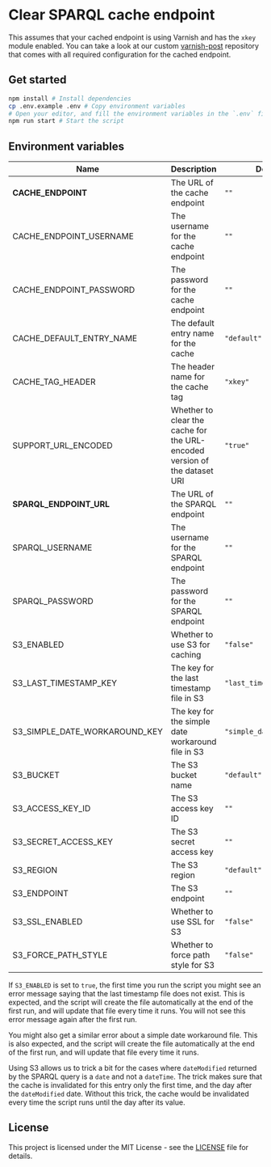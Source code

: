 # Clear SPARQL cache endpoint

This assumes that your cached endpoint is using Varnish and has the `xkey` module enabled.
You can take a look at our custom [varnish-post](https://github.com/zazuko/varnish-post) repository that comes with all required configuration for the cached endpoint.

## Get started

```sh
npm install # Install dependencies
cp .env.example .env # Copy environment variables
# Open your editor, and fill the environment variables in the `.env` file
npm run start # Start the script
```

## Environment variables

| Name                          | Description                                                               | Default Value                  |
| ----------------------------- | ------------------------------------------------------------------------- | ------------------------------ |
| **CACHE_ENDPOINT**            | The URL of the cache endpoint                                             | `""`                           |
| CACHE_ENDPOINT_USERNAME       | The username for the cache endpoint                                       | `""`                           |
| CACHE_ENDPOINT_PASSWORD       | The password for the cache endpoint                                       | `""`                           |
| CACHE_DEFAULT_ENTRY_NAME      | The default entry name for the cache                                      | `"default"`                    |
| CACHE_TAG_HEADER              | The header name for the cache tag                                         | `"xkey"`                       |
| SUPPORT_URL_ENCODED           | Whether to clear the cache for the URL-encoded version of the dataset URI | `"true"`                       |
| **SPARQL_ENDPOINT_URL**       | The URL of the SPARQL endpoint                                            | `""`                           |
| SPARQL_USERNAME               | The username for the SPARQL endpoint                                      | `""`                           |
| SPARQL_PASSWORD               | The password for the SPARQL endpoint                                      | `""`                           |
| S3_ENABLED                    | Whether to use S3 for caching                                             | `"false"`                      |
| S3_LAST_TIMESTAMP_KEY         | The key for the last timestamp file in S3                                 | `"last_timestamp.txt"`         |
| S3_SIMPLE_DATE_WORKAROUND_KEY | The key for the simple date workaround file in S3                         | `"simple_date_workaround.txt"` |
| S3_BUCKET                     | The S3 bucket name                                                        | `"default"`                    |
| S3_ACCESS_KEY_ID              | The S3 access key ID                                                      | `""`                           |
| S3_SECRET_ACCESS_KEY          | The S3 secret access key                                                  | `""`                           |
| S3_REGION                     | The S3 region                                                             | `"default"`                    |
| S3_ENDPOINT                   | The S3 endpoint                                                           | `""`                           |
| S3_SSL_ENABLED                | Whether to use SSL for S3                                                 | `"false"`                      |
| S3_FORCE_PATH_STYLE           | Whether to force path style for S3                                        | `"false"`                      |

If `S3_ENABLED` is set to `true`, the first time you run the script you might see an error message saying that the last timestamp file does not exist. This is expected, and the script will create the file automatically at the end of the first run, and will update that file every time it runs.
You will not see this error message again after the first run.

You might also get a similar error about a simple date workaround file. This is also expected, and the script will create the file automatically at the end of the first run, and will update that file every time it runs.

Using S3 allows us to trick a bit for the cases where `dateModified` returned by the SPARQL query is a `date` and not a `dateTime`.
The trick makes sure that the cache is invalidated for this entry only the first time, and the day after the `dateModified` date.
Without this trick, the cache would be invalidated every time the script runs until the day after its value.

## License

This project is licensed under the MIT License - see the [LICENSE](./LICENSE) file for details.
